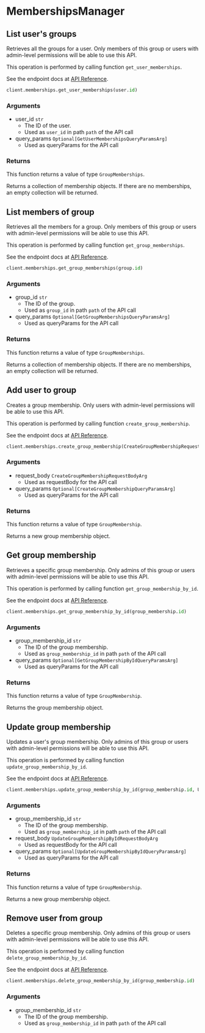 # MembershipsManager

## List user&#x27;s groups

Retrieves all the groups for a user. Only members of this
group or users with admin-level permissions will be able to
use this API.

This operation is performed by calling function `get_user_memberships`.

See the endpoint docs at
[API Reference](https://developer.box.com/reference/get-users-id-memberships/).

<!-- sample get_users_id_memberships -->
```python
client.memberships.get_user_memberships(user.id)
```

### Arguments

- user_id `str`
  - The ID of the user.
  - Used as `user_id` in path `path` of the API call
- query_params `Optional[GetUserMembershipsQueryParamsArg]`
  - Used as queryParams for the API call


### Returns

This function returns a value of type `GroupMemberships`.

Returns a collection of membership objects. If there are no
memberships, an empty collection will be returned.


## List members of group

Retrieves all the members for a group. Only members of this
group or users with admin-level permissions will be able to
use this API.

This operation is performed by calling function `get_group_memberships`.

See the endpoint docs at
[API Reference](https://developer.box.com/reference/get-groups-id-memberships/).

<!-- sample get_groups_id_memberships -->
```python
client.memberships.get_group_memberships(group.id)
```

### Arguments

- group_id `str`
  - The ID of the group.
  - Used as `group_id` in path `path` of the API call
- query_params `Optional[GetGroupMembershipsQueryParamsArg]`
  - Used as queryParams for the API call


### Returns

This function returns a value of type `GroupMemberships`.

Returns a collection of membership objects. If there are no
memberships, an empty collection will be returned.


## Add user to group

Creates a group membership. Only users with
admin-level permissions will be able to use this API.

This operation is performed by calling function `create_group_membership`.

See the endpoint docs at
[API Reference](https://developer.box.com/reference/post-group-memberships/).

<!-- sample post_group_memberships -->
```python
client.memberships.create_group_membership(CreateGroupMembershipRequestBodyArg(user&#x3D;user, group&#x3D;group))
```

### Arguments

- request_body `CreateGroupMembershipRequestBodyArg`
  - Used as requestBody for the API call
- query_params `Optional[CreateGroupMembershipQueryParamsArg]`
  - Used as queryParams for the API call


### Returns

This function returns a value of type `GroupMembership`.

Returns a new group membership object.


## Get group membership

Retrieves a specific group membership. Only admins of this
group or users with admin-level permissions will be able to
use this API.

This operation is performed by calling function `get_group_membership_by_id`.

See the endpoint docs at
[API Reference](https://developer.box.com/reference/get-group-memberships-id/).

<!-- sample get_group_memberships_id -->
```python
client.memberships.get_group_membership_by_id(group_membership.id)
```

### Arguments

- group_membership_id `str`
  - The ID of the group membership.
  - Used as `group_membership_id` in path `path` of the API call
- query_params `Optional[GetGroupMembershipByIdQueryParamsArg]`
  - Used as queryParams for the API call


### Returns

This function returns a value of type `GroupMembership`.

Returns the group membership object.


## Update group membership

Updates a user&#x27;s group membership. Only admins of this
group or users with admin-level permissions will be able to
use this API.

This operation is performed by calling function `update_group_membership_by_id`.

See the endpoint docs at
[API Reference](https://developer.box.com/reference/put-group-memberships-id/).

<!-- sample put_group_memberships_id -->
```python
client.memberships.update_group_membership_by_id(group_membership.id, UpdateGroupMembershipByIdRequestBodyArg(role&#x3D;UpdateGroupMembershipByIdRequestBodyArgRoleField.ADMIN.value))
```

### Arguments

- group_membership_id `str`
  - The ID of the group membership.
  - Used as `group_membership_id` in path `path` of the API call
- request_body `UpdateGroupMembershipByIdRequestBodyArg`
  - Used as requestBody for the API call
- query_params `Optional[UpdateGroupMembershipByIdQueryParamsArg]`
  - Used as queryParams for the API call


### Returns

This function returns a value of type `GroupMembership`.

Returns a new group membership object.


## Remove user from group

Deletes a specific group membership. Only admins of this
group or users with admin-level permissions will be able to
use this API.

This operation is performed by calling function `delete_group_membership_by_id`.

See the endpoint docs at
[API Reference](https://developer.box.com/reference/delete-group-memberships-id/).

<!-- sample delete_group_memberships_id -->
```python
client.memberships.delete_group_membership_by_id(group_membership.id)
```

### Arguments

- group_membership_id `str`
  - The ID of the group membership.
  - Used as `group_membership_id` in path `path` of the API call


